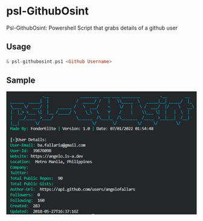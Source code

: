 # psl-GithubOsint
Psl-GithubOsint: Powershell Script that grabs details of a github user

## Usage
```hs
& psl-githubosint.ps1 <Github Username>
```

## Sample
<img src="sample.png" width="750px">


